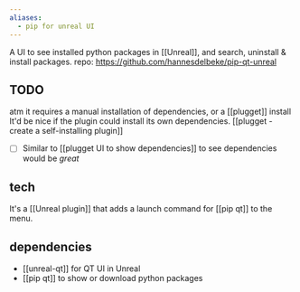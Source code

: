 ```yaml
---
aliases:
  - pip for unreal UI
---
```

A UI to see installed python packages in [[Unreal]], and search, uninstall & install packages.
repo: https://github.com/hannesdelbeke/pip-qt-unreal

## TODO
atm it requires a manual installation of dependencies, or a [[plugget]] install
It'd be nice if the plugin could install its own dependencies.
[[plugget - create a self-installing plugin]]

- [ ] Similar to [[plugget UI to show dependencies]] to see dependencies would be *great* 

## tech
It's a [[Unreal plugin]] that adds a launch command for [[pip qt]] to the menu.
## dependencies
- [[unreal-qt]] for QT UI in Unreal
- [[pip qt]] to show or download python packages